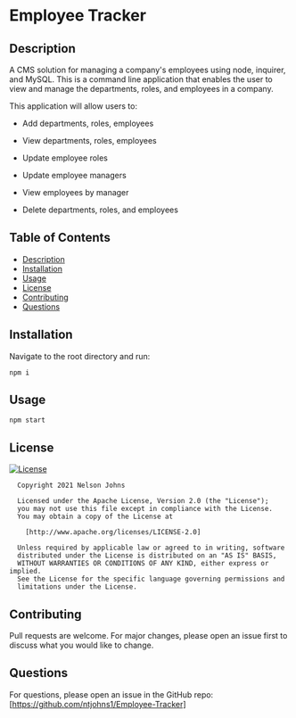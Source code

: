 
# Employee Tracker
## Description
A CMS solution for managing a company's employees using node, inquirer, and MySQL. This is a command line application that enables the user to view and manage the departments, roles, and employees in a company. 

This application will allow users to:

  * Add departments, roles, employees

  * View departments, roles, employees

  * Update employee roles

  * Update employee managers

  * View employees by manager

  * Delete departments, roles, and employees

## Table of Contents

- [Description](#description)
- [Installation](#installation)
- [Usage](#usage)
- [License](#license)
- [Contributing](#contributing)
- [Questions](#questions)

## Installation
Navigate to the root directory and run:
```
npm i
```

## Usage
```
npm start
```

## License  
[![License](https://img.shields.io/badge/License-Apache_2.0-blue.svg)](https://opensource.org/licenses/Apache-2.0)


      Copyright 2021 Nelson Johns

      Licensed under the Apache License, Version 2.0 (the "License");
      you may not use this file except in compliance with the License.
      You may obtain a copy of the License at
   
        [http://www.apache.org/licenses/LICENSE-2.0]
   
      Unless required by applicable law or agreed to in writing, software
      distributed under the License is distributed on an "AS IS" BASIS,
      WITHOUT WARRANTIES OR CONDITIONS OF ANY KIND, either express or implied.
      See the License for the specific language governing permissions and
      limitations under the License.
      

## Contributing
Pull requests are welcome. For major changes, please open an issue first to discuss what you would like to change.

## Questions
For questions, please open an issue in the GitHub repo: [https://github.com/ntjohns1/Employee-Tracker]